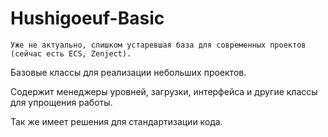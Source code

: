 # Hushigoeuf-Basic

```
Уже не актуально, слишком устаревшая база для современных проектов (сейчас есть ECS, Zenject).
```

Базовые классы для реализации небольших проектов.

Содержит менеджеры уровней, загрузки, интерфейса и другие классы для упрощения работы.

Так же имеет решения для стандартизации кода.
